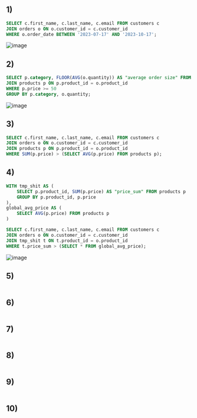 ## 1)
```sql
SELECT c.first_name, c.last_name, c.email FROM customers c
JOIN orders o ON o.customer_id = c.customer_id
WHERE o.order_date BETWEEN '2023-07-17' AND '2023-10-17';
```
![image](https://github.com/b0ryakha/SQL/assets/47691726/e9696dc3-5a07-4db7-ae5e-be0ee1ab53c2)

## 2)
```sql
SELECT p.category, FLOOR(AVG(o.quantity)) AS "average order size" FROM orders o
JOIN products p ON p.product_id = o.product_id
WHERE p.price >= 50
GROUP BY p.category, o.quantity;
```
![image](https://github.com/b0ryakha/SQL/assets/47691726/23b5ddcc-4846-46a6-921a-7754f4d37696)

## 3)
```sql
SELECT c.first_name, c.last_name, c.email FROM customers c
JOIN orders o ON o.customer_id = c.customer_id
JOIN products p ON p.product_id = o.product_id
WHERE SUM(p.price) > (SELECT AVG(p.price) FROM products p);
```

## 4)
```sql
WITH tmp_shit AS (
	SELECT p.product_id, SUM(p.price) AS "price_sum" FROM products p
	GROUP BY p.product_id, p.price
),
global_avg_price AS (
	SELECT AVG(p.price) FROM products p
)

SELECT c.first_name, c.last_name, c.email FROM customers c
JOIN orders o ON o.customer_id = c.customer_id
JOIN tmp_shit t ON t.product_id = o.product_id
WHERE t.price_sum > (SELECT * FROM global_avg_price);
```
![image](https://github.com/b0ryakha/SQL/assets/47691726/39f798bd-3812-4641-ad89-ca7d8833c05d)

## 5)
```sql

```

## 6)
```sql

```

## 7)
```sql

```

## 8)
```sql

```

## 9)
```sql

```

## 10)
```sql

```
